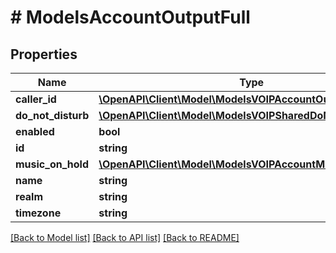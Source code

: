 # # ModelsAccountOutputFull

## Properties

Name | Type | Description | Notes
------------ | ------------- | ------------- | -------------
**caller_id** | [**\OpenAPI\Client\Model\ModelsVOIPAccountOutputFullCallerid**](ModelsVOIPAccountOutputFullCallerid.md) |  | [optional]
**do_not_disturb** | [**\OpenAPI\Client\Model\ModelsVOIPSharedDoNotDisturb**](ModelsVOIPSharedDoNotDisturb.md) |  | [optional]
**enabled** | **bool** |  | [optional]
**id** | **string** |  | [optional]
**music_on_hold** | [**\OpenAPI\Client\Model\ModelsVOIPAccountMusicOnHold**](ModelsVOIPAccountMusicOnHold.md) |  | [optional]
**name** | **string** |  | [optional]
**realm** | **string** |  | [optional]
**timezone** | **string** |  | [optional]

[[Back to Model list]](../../README.md#models) [[Back to API list]](../../README.md#endpoints) [[Back to README]](../../README.md)
